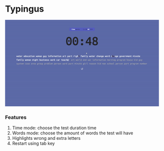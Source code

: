 # Typingus

![website gif](./example.gif)

### Features

1. Time mode: choose the test duration time
2. Words mode: choose the amount of words the test will have
3. Highlights wrong and extra letters
4. Restart using tab key